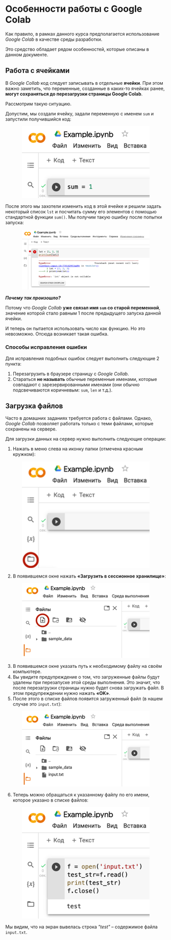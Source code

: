 # Особенности работы с Google Colab

Как правило, в рамках данного курса предполагается использование _Google Colab_ в качестве среды разработки.

Это средство обладает рядом особенностей, которые описаны в данном документе.

## Работа с ячейками

В _Google Collab_ код следует записывать в отдельные **ячейки**. При этом важно заметить, что переменные, созданные в каких-то ячейках ранее, **могут сохраняться до перезагрузки страницы Google Colab**.

Рассмотрим такую ситуацию.

Допустим, мы создали ячейку, задали переменную с именем `sum` и запустили получившийся код:

<div align="center">
<img width="400" alt="copy on disk" src="Images/GoogleCollab_1.png">
</div>

После этого мы захотели изменить код в этой ячейке и решили задать некоторый список `lst` и посчитать сумму его элементов с помощью стандартной функции `sum()`. Мы получим такую ошибку после попытки запуска:

<div align="center">
<img width="400" alt="copy on disk" src="Images/GoogleCollab_2.png">
</div>

***Почему так произошло?***

Потому что _Google Collab_ **уже связал имя `sum` со старой переменной**, значение которой стало равным 1 после предыдущего запуска данной ячейки.

И теперь он пытается использовать число как функцию. Но это невозможно. Отсюда возникает такая ошибка.

### Способы исправления ошибки

Для исправления подобных ошибок следует выполнить следующие 2 пункта:

1. Перезагрузить в браузере страницу с _Google Collab_.
2. Стараться **не называть** обычные переменные именами, которые совпадают с зарезервированными именами (они обычно подсвечиваются коричневым: `sum`, `len` и т.д.).

## Загрузка файлов

Часто в домашних заданиях требуется работа с файлами. Однако, _Google Collab_ позволяет работать только с теми файлами, которые сохранены на сервере.

Для загрузки данных на сервер нужно выполнить следующие операции:

1. Нажать в меню слева на иконку папки (отмечена красным кружком):

<div align="center">
<img width="400" alt="copy on disk" src="Images/GoogleCollab_3.png">
</div>

2. В появившемся окне нажать **«Загрузить в сессионное хранилище»**:

<div align="center">
<img width="400" alt="copy on disk" src="Images/GoogleCollab_4.png">
</div>

3. В появившемся окне указать путь к необходимому файлу на своём компьютере.
4. Вы увидите предупреждение о том, что загруженные файлы будут удалены при перезапуске этой среды выполнения. Это значит, что после перезагрузки страницы нужно будет снова загружать файл. В этом предупреждении нужно нажать **«OK»**.
5. После этого в списке файлов появится загруженный файл (в нашем случае это `input.txt`):

<div align="center">
<img width="400" alt="copy on disk" src="Images/GoogleCollab_5.png">
</div>

6. Теперь можно обращаться к указанному файлу по его имени, которое указано в списке файлов:

<div align="center">
<img width="400" alt="copy on disk" src="Images/GoogleCollab_6.png">
</div>

Мы видим, что на экран вывелась строка *"test"* – содержимое файла `input.txt`.
